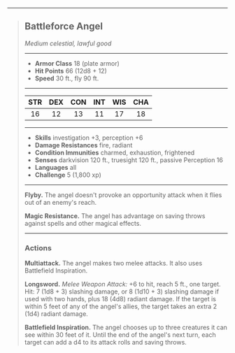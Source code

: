 ***
> ## Battleforce Angel
> *Medium celestial, lawful good*
> 
> ***
> 
> - **Armor Class** 18 (plate armor)
> - **Hit Points** 66 (12d8 + 12)
> - **Speed** 30 ft., fly 90 ft.
> 
> ***
> 
> |STR|DEX|CON|INT|WIS|CHA|
> |:---:|:---:|:---:|:---:|:---:|:---:|
> |16|12|13|11|17|18|
> 
> ***
> 
> - **Skills** investigation +3, perception +6
> - **Damage Resistances** fire, radiant
> - **Condition Immunities** charmed, exhaustion, frightened
> - **Senses** darkvision 120 ft., truesight 120 ft., passive Perception 16
> - **Languages** all
> - **Challenge** 5 (1,800 xp)
> 
> ***
> 
> **Flyby.** The angel doesn't provoke an opportunity attack when it flies out of an enemy's reach.
> 
> **Magic Resistance.** The angel has advantage on saving throws against spells and other magical effects.
> 
> ***
> 
> ### Actions
> **Multiattack.** The angel makes two melee attacks. It also uses Battlefield Inspiration.
> 
> **Longsword.** *Melee Weapon Attack:* +6 to hit, reach 5 ft., one target. Hit: 7 (1d8 + 3) slashing damage, or 8 (1d10 + 3) slashing damage if used with two hands, plus 18 (4d8) radiant damage. If the target is within 5 feet of any of the angel's allies, the target takes an extra 2 (1d4) radiant damage.
> 
> **Battlefield Inspiration.** The angel chooses up to three creatures it can see within 30 feet of it. Until the end of the angel's next turn, each target can add a d4 to its attack rolls and saving throws.